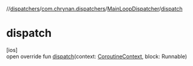 //[dispatchers](../../../index.md)/[com.chrynan.dispatchers](../index.md)/[MainLoopDispatcher](index.md)/[dispatch](dispatch.md)

# dispatch

[ios]\
open override fun [dispatch](dispatch.md)(context: [CoroutineContext](https://kotlinlang.org/api/latest/jvm/stdlib/kotlin.coroutines/-coroutine-context/index.html), block: Runnable)
